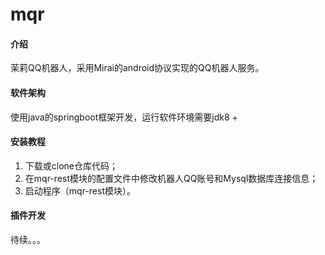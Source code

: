 # mqr

#### 介绍
茉莉QQ机器人，采用Mirai的android协议实现的QQ机器人服务。

#### 软件架构
使用java的springboot框架开发，运行软件环境需要jdk8 +


#### 安装教程

1.  下载或clone仓库代码；
2.  在mqr-rest模块的配置文件中修改机器人QQ账号和Mysql数据库连接信息；
3.  启动程序（mqr-rest模块）。

#### 插件开发
待续。。。
